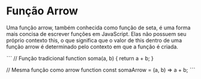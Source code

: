 # Função Arrow

Uma função arrow, também conhecida como função de seta, é uma forma mais concisa de escrever funções em JavaScript.
Elas não possuem seu próprio contexto this, o que significa que o valor de this dentro de uma função arrow é determinado pelo contexto em que a função é criada.

ˋˋˋ
// Função tradicional
function soma(a, b) {
  return a + b;
}

// Mesma função como arrow function
const somaArrow = (a, b) => a + b;
ˋˋˋ